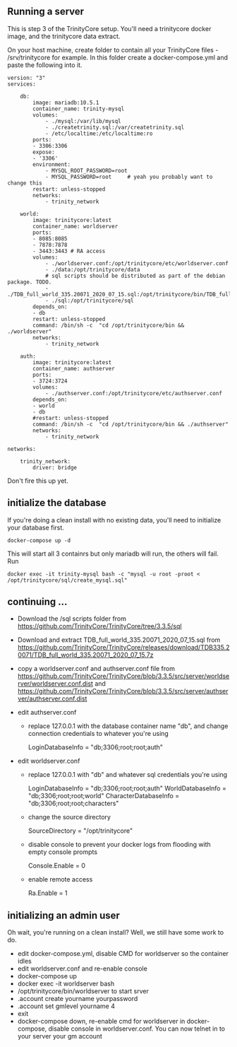 ## Running a server

This is step 3 of the TrinityCore setup. You'll need a trinitycore docker image, and the trinitycore data extract.

On your host  machine, create folder to contain all your TrinityCore files - /srv/trinitycore for example. In this folder create a docker-compose.yml and paste the following into it.

    version: "3"
    services:
    
        db:
            image: mariadb:10.5.1
            container_name: trinity-mysql
            volumes:
                - ./mysql:/var/lib/mysql
                - ./createtrinity.sql:/var/createtrinity.sql
                - /etc/localtime:/etc/localtime:ro
            ports:
            - 3306:3306
            expose:
            - '3306'
            environment:
                - MYSQL_ROOT_PASSWORD=root   
                - MYSQL_PASSWORD=root     # yeah you probably want to change this
            restart: unless-stopped
            networks:
                - trinity_network

        world:
            image: trinitycore:latest
            container_name: worldserver
            ports:
            - 8085:8085
            - 7878:7878
            - 3443:3443 # RA access
            volumes:
                - ./worldserver.conf:/opt/trinitycore/etc/worldserver.conf
                - ./data:/opt/trinitycore/data
                # sql scripts should be distributed as part of the debian package. TODO.
                - ./TDB_full_world_335.20071_2020_07_15.sql:/opt/trinitycore/bin/TDB_full_world_335.20071_2020_07_15.sql
                - ./sql:/opt/trinitycore/sql
            depends_on:
            - db
            restart: unless-stopped
            command: /bin/sh -c  "cd /opt/trinitycore/bin && ./worldserver"
            networks:
                - trinity_network

        auth:
            image: trinitycore:latest
            container_name: authserver
            ports:
            - 3724:3724
            volumes:
                - ./authserver.conf:/opt/trinitycore/etc/authserver.conf
            depends_on:
            - world
            - db
            #restart: unless-stopped
            command: /bin/sh -c  "cd /opt/trinitycore/bin && ./authserver"
            networks:
                - trinity_network
                
    networks:

        trinity_network:
            driver: bridge

Don't fire this up yet.

## initialize the database

If you're doing a clean install with no existing data, you'll need to initialize your database first. 

    docker-compose up -d
    
This will start all 3 containrs but only mariadb will run, the others will fail. Run

    docker exec -it trinity-mysql bash -c "mysql -u root -proot < /opt/trinitycore/sql/create_mysql.sql"

## continuing ...    

- Download the /sql scripts folder from  https://github.com/TrinityCore/TrinityCore/tree/3.3.5/sql
- Download and extract TDB_full_world_335.20071_2020_07_15.sql from https://github.com/TrinityCore/TrinityCore/releases/download/TDB335.20071/TDB_full_world_335.20071_2020_07_15.7z
- copy a worldserver.conf and authserver.conf file from https://github.com/TrinityCore/TrinityCore/blob/3.3.5/src/server/worldserver/worldserver.conf.dist and https://github.com/TrinityCore/TrinityCore/blob/3.3.5/src/server/authserver/authserver.conf.dist
- edit authserver.conf 

    - replace 127.0.0.1 with the database container name "db", and change connection credentials to whatever you're using
    
        LoginDatabaseInfo = "db;3306;root;root;auth"
        
- edit worldserver.conf

    - replace 127.0.0.1 with "db" and whatever sql credentials you're using
    
        LoginDatabaseInfo     = "db;3306;root;root;auth"
        WorldDatabaseInfo     = "db;3306;root;root;world"
        CharacterDatabaseInfo = "db;3306;root;root;characters"
    
    - change the source directory
    
        SourceDirectory  = "/opt/trinitycore"
        
    - disable console to prevent your docker logs from flooding with empty console prompts
    
        Console.Enable = 0
        
    - enable remote access
    
        Ra.Enable = 1
        
## initializing an admin user

Oh wait, you're running on a clean install? Well, we still have some work to do.
- edit docker-compose.yml, disable CMD for worldserver so the container idles
- edit worldserver.conf and re-enable console
- docker-compose up 
- docker exec -it worldserver bash
- /opt/trinitycore/bin/worldserver to start srver
- .account create yourname yourpassword
- .account set gmlevel yourname 4
- exit
- docker-compose down, re-enable cmd for worldserver in docker-compose, disable console in worldserver.conf. You can now telnet in to your server your gm account
